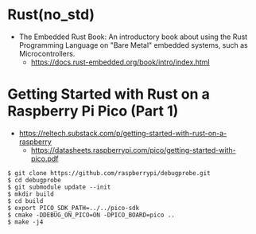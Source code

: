 # Rust(no_std)
- The Embedded Rust Book: An introductory book about using the Rust Programming Language on "Bare Metal" embedded systems, such as Microcontrollers.
  - https://docs.rust-embedded.org/book/intro/index.html

# Getting Started with Rust on a Raspberry Pi Pico (Part 1)
- https://reltech.substack.com/p/getting-started-with-rust-on-a-raspberry
  - https://datasheets.raspberrypi.com/pico/getting-started-with-pico.pdf

```
$ git clone https://github.com/raspberrypi/debugprobe.git
$ cd debugprobe
$ git submodule update --init
$ mkdir build
$ cd build
$ export PICO_SDK_PATH=../../pico-sdk
$ cmake -DDEBUG_ON_PICO=ON -DPICO_BOARD=pico ..
$ make -j4
```
